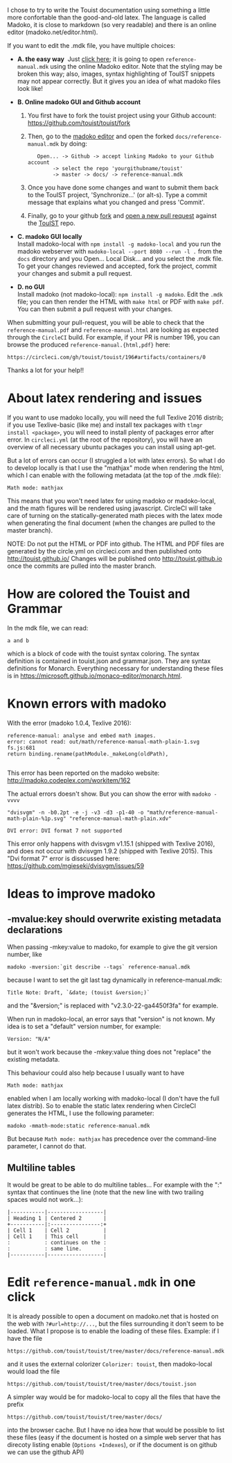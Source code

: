 
I chose to try to write the Touist documentation using something
a little more confortable than the good-and-old latex. The language
is called Madoko, it is close to markdown (so very readable) and there
is an online editor (madoko.net/editor.html).

If you want to edit the .mdk file, you have multiple choices:
- **A. the easy way**
  Just [click here](https://www.madoko.net/editor.html#tab=3&url=https://raw.githubusercontent.com/touist/touist/master/docs/reference-manual.mdk); it is going to open `reference-manual.mdk` using the online Madoko editor.
  Note that the styling may be broken this way; also, images, syntax highlighting of TouIST snippets may not appear correctly. But it gives you an idea of what madoko files look like!
- **B. Online madoko GUI and Github account**
  1. You first have to fork the touist project using your Github account:
      https://github.com/touist/touist/fork
  2. Then, go to the [madoko editor](https://www.madoko.net/editor.html)
   and open the forked `docs/reference-manual.mdk` by doing:

            Open... -> Github -> accept linking Madoko to your Github account
                 -> select the repo 'yourgithubname/touist'
                 -> master -> docs/ -> reference-manual.mdk

  3. Once you have done some changes and want to submit them back to the TouIST project,
  'Synchronize...' (or alt-s). Type a commit message that explains what you changed
  and press 'Commit'.
  4. Finally, go to your github [fork](https://github.com/touist/touist/fork)
  and [open a new pull request](https://github.com/maelvalais/touist/pull/new/master)
  against the [TouIST](https://github.com/touist/touist) repo.

- **C. madoko GUI locally**  
  Install madoko-local with `npm install -g madoko-local` and you run the madoko
  webserver with `madoko-local --port 8080 --run -l .` from the `docs` directory
  and you Open... Local Disk... and you select the .mdk file.
  To get your changes reviewed and accepted, fork the project, commit your changes
  and submit a pull request.

- **D. no GUI**  
  Install madoko (not madoko-local): `npm install -g madoko`.
  Edit the `.mdk` file; you can then render the HTML with `make html` or PDF
  with `make pdf`.
  You can then submit a pull request with your changes.

When submitting your pull-request, you will be able to check that the
`reference-manual.pdf` and `reference-manual.html` are looking as expected
through the `CircleCI` build. For example, if your PR is number 196,
you can browse the produced `reference-manual.{html,pdf}` here:

    https://circleci.com/gh/touist/touist/196#artifacts/containers/0


Thanks a lot for your help!!


About latex rendering and issues
================================

If you want to use madoko locally, you will need the full Texlive 2016 distrib;
if you use Texlive-basic (like me) and install tex packages with
`tlmgr install <package>`, you will need to install plenty of packages
error after error. In `circleci.yml` (at the root of the repository), you will
have an overview of all necessary ubuntu packages you can install using apt-get.

But a lot of errors can occur (I struggled a lot with latex errors). So what I
do to develop locally is that I use the "mathjax" mode when rendering the html,
which I can enable with the following metadata (at the top of the .mdk file):

    Math mode: mathjax

This means that you won't need latex for using madoko or madoko-local, and the
math figures will be rendered using javascript. CircleCI will take care of
turning on the statically-generated math pieces with the latex mode when
generating the final document (when the changes are pulled to the master branch).


NOTE: Do not put the HTML or PDF into github. The HTML and PDF files are
generated by the circle.yml on circleci.com and then published onto
    http://touist.github.io/
Changes will be published onto http://touist.github.io once the commits
are pulled into the master branch.


How are colored the Touist and Grammar
======================================

In the mdk file, we can read:

``` Touist
a and b
```

which is a block of code with the touist syntax coloring. The syntax
definition is contained in touist.json and grammar.json. They are syntax
definitions for Monarch. Everything necessary for understanding these
files is in https://microsoft.github.io/monaco-editor/monarch.html.


Known errors with madoko
========================

With the error (madoko 1.0.4, Texlive 2016):

    reference-manual: analyse and embed math images.
    error: cannot read: out/math/reference-manual-math-plain-1.svg
    fs.js:681
    return binding.rename(pathModule._makeLong(oldPath),
                    ^
This error has been reported on the madoko website:
http://madoko.codeplex.com/workitem/162

The actual errors doesn't show. But you can show the error with `madoko -vvvv`

    "dvisvgm" -n -b0.2pt -e -j -v3 -d3 -p1-40 -o "math/reference-manual-math-plain-%1p.svg" "reference-manual-math-plain.xdv"

    DVI error: DVI format 7 not supported

This error only happens with dvisvgm v1.15.1 (shipped with Texlive 2016), and does not
occur with dvisvgm 1.9.2 (shipped with Texlive 2015). This "Dvi format 7" error is
disscussed here: https://github.com/mgieseki/dvisvgm/issues/59


Ideas to improve madoko
=======================

## -mvalue:key should overwrite existing metadata declarations

When passing -mkey:value to madoko, for example to give the git version number, like

    madoko -mversion:`git describe --tags` reference-manual.mdk
because I want to set the git last tag dynamically in reference-manual.mdk:

    Title Note: Draft, `&date; (touist &version;)`

and the "&version;" is replaced with "v2.3.0-22-ga4450f3fa" for example.

When run in madoko-local, an error says that "version" is not known. My idea is to set
a "default" version number, for example:

    Version: "N/A"

but it won't work because the -mkey:value thing does not "replace" the existing metadata.

This behaviour could also help because I usually want to have

    Math mode: mathjax

enabled when I am locally working with madoko-local (I don't have the full latex
distrib). So to enable the static latex rendering when CircleCI generates the HTML,
I use the following parameter:

    madoko -mmath-mode:static reference-manual.mdk

But because `Math mode: mathjax` has precedence over the command-line parameter,
I cannot do that.


## Multiline tables

It would be great to be able to do multiline tables... For example with the ":"
syntax that continues the line (note that the new line with two trailing spaces
would not work...):

```
|-----------|------------------|
| Heading 1 | Centered 2       |
+-----------|:----------------:+
| Cell 1    | Cell 2           |
| Cell 1    | This cell        |
:           : continues on the :
:           : same line.       :
|-----------|------------------|
```

# Edit `reference-manual.mdk` in one click

It is already possible to open a document on madoko.net that is hosted on
the web with `?#url=http://...`, but the files surrounding it don't seem
to be loaded. What I propose is to enable the loading of these files.
Example: if I have the file

    https://github.com/touist/touist/tree/master/docs/reference-manual.mdk

and it uses the external colorizer `Colorizer: touist`, then madoko-local would
load the file

    https://github.com/touist/touist/tree/master/docs/touist.json

A simpler way would be for madoko-local to copy all the files that have the prefix

    https://github.com/touist/touist/tree/master/docs/

into the browser cache. But I have no idea how that would be possible to list
these files (easy if the document is hosted on a simple web server that has
direcoty listing enable (`Options +Indexes`), or if the document is on github
we can use the github API)

